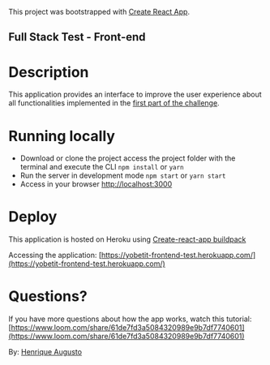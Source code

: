 This project was bootstrapped with [Create React App](https://github.com/facebook/create-react-app).

## Full Stack Test - Front-end

# Description

This application provides an interface to improve the user experience about all functionalities implemented in the [first part of the challenge](https://github.com/hick97/yobetit-test-backend).

# Running locally

- Download or clone the project access the project folder with the terminal and execute the CLI <code>npm install</code> or <code>yarn</code>
- Run the server in development mode <code>npm start</code> or <code>yarn start</code>
- Access in your browser <a href="http://localhost:3000">http://localhost:3000</a>

# Deploy

This application is hosted on Heroku using [Create-react-app buildpack](https://buildpack-registry.s3.amazonaws.com/buildpacks/mars/create-react-app.tgz)

Accessing the application: [https://yobetit-frontend-test.herokuapp.com/](https://yobetit-frontend-test.herokuapp.com/)

# Questions?

If you have more questions about how the app works, watch this tutorial:
[https://www.loom.com/share/61de7fd3a5084320989e9b7df7740601](https://www.loom.com/share/61de7fd3a5084320989e9b7df7740601)

By: <a href="https://github.com/hick97">Henrique Augusto</a>



